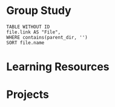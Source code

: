 # Group Study

```dataview 
TABLE WITHOUT ID 
file.link AS "File", 
WHERE contains(parent_dir, '') 
SORT file.name
```

# Learning Resources

# Projects
